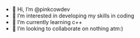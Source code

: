 - 👋 Hi, I’m @pinkcowdev
- 👀 I’m interested in developing my skills in coding
- 🌱 I’m currently learning c++
- 💞️ I’m looking to collaborate on nothing atm:)

<!---
pinkcowdev/pinkcowdev is a ✨ special ✨ repository because its `README.md` (this file) appears on your GitHub profile.
You can click the Preview link to take a look at your changes.
--->
